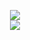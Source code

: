 <p align = 'center'>
  <img
    src="https://github-readme-stats.vercel.app/api/top-langs/?username=guglieee&layout=compact&theme=github_dark"
  />
  <br>
  <img
    src="https://github-readme-stats.vercel.app/api?username=guglieee&count_private=true&include_all_commits=true&show_icons=true&theme=github_dark&hide_title=true&hide_border=true"
  />
</p>
